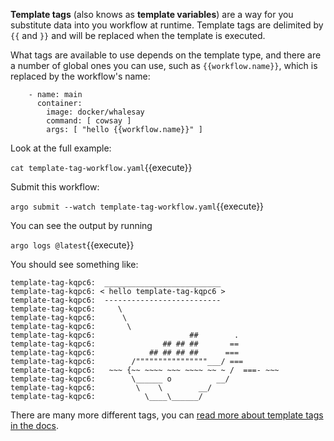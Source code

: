 **Template tags** (also knows as **template variables**) are a way for you substitute data into you workflow at runtime. Template tags are delimited by `{{`
and `}}` and will be replaced when the template is executed.

What tags are available to use depends on the template type, and there are a number of global ones you can use, such as `{{workflow.name}}`, which is replaced by the workflow's name:

```
    - name: main
      container:
        image: docker/whalesay
        command: [ cowsay ]
        args: [ "hello {{workflow.name}}" ]
```

Look at the full example:

`cat template-tag-workflow.yaml`{{execute}}

Submit this workflow:

`argo submit --watch template-tag-workflow.yaml`{{execute}}

You can see the output by running

`argo logs @latest`{{execute}}

You should see something like:

```
template-tag-kqpc6:  __________________________ 
template-tag-kqpc6: < hello template-tag-kqpc6 >
template-tag-kqpc6:  -------------------------- 
template-tag-kqpc6:     \
template-tag-kqpc6:      \
template-tag-kqpc6:       \     
template-tag-kqpc6:                     ##        .            
template-tag-kqpc6:               ## ## ##       ==            
template-tag-kqpc6:            ## ## ## ##      ===            
template-tag-kqpc6:        /""""""""""""""""___/ ===        
template-tag-kqpc6:   ~~~ {~~ ~~~~ ~~~ ~~~~ ~~ ~ /  ===- ~~~   
template-tag-kqpc6:        \______ o          __/            
template-tag-kqpc6:         \    \        __/             
template-tag-kqpc6:           \____\______/   
```

There are many more different tags, you can [read more about template tags in the docs](https://argoproj.github.io/argo-workflows/variables/).